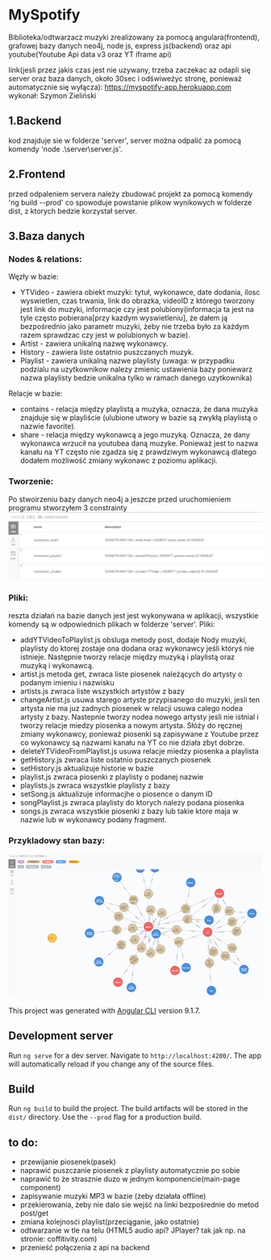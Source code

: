 # MySpotify
Biblioteka/odtwarzacz muzyki zrealizowany za pomocą angulara(frontend), grafowej bazy danych neo4j, node js, express js(backend) oraz api youtube(Youtube Api data v3 oraz YT iframe api)  

link(jesli przez jakis czas jest nie uzywany, trzeba zaczekac az odapli się server oraz baza danych, około 30sec i odświweżyc stronę, ponieważ automatycznie się wyłącza): https://myspotify-app.herokuapp.com  
wykonał: Szymon Zieliński  

## 1.Backend
kod znajduje sie w folderze 'server', server można odpalić za pomocą komendy 'node .\server\server.js'.
## 2.Frontend 
przed odpaleniem servera należy zbudować projekt za pomocą komendy 'ng build --prod' co spowoduje powstanie plikow wynikowych w folderze dist, z ktorych bedzie korzystał server.
## 3.Baza danych
### Nodes & relations:
Węzły w bazie:  
- YTVideo - zawiera obiekt muzyki: tytuł, wykonawce, date dodania, ilosc wyswietlen, czas trwania, link do obrazka, videoID z którego tworzony jest link do muzyki, informacje czy jest polubiony(informacja ta jest na tyle często pobierana[przy kazdym wyswietleniu], że dałem ją bezpośrednio jako parametr muzyki, żeby nie trzeba było za każdym razem sprawdzac czy jest w polubionych w bazie).
- Artist - zawiera unikalną nazwę wykonawcy.
- History - zawiera liste ostatnio puszczanych muzyk.
- Playlist - zawiera unikalną nazwe playlisty (uwaga: w przypadku podzialu na uzytkownikow nalezy zmienic ustawienia bazy poniewarz nazwa playlisty bedzie unikalna tylko w ramach danego uzytkownika)  

Relacje w bazie:
- contains - relacja między playlistą a muzyka, oznacza, że dana muzyka znajduje się w playliście (ulubione utwory w bazie są zwykłą playlistą o nazwie favorite).
- share - relacja między wykonawcą a jego muzyką. Oznacza, że dany wykonawca wrzucił na youtubea daną muzyke. Ponieważ jest to nazwa kanału na YT często nie zgadza się z prawdziwym wykonawcą dlatego dodałem możliwość zmiany wykonawc z poziomu aplikacji.
### Tworzenie:
Po stwoirzeniu bazy danych neo4j a jeszcze przed uruchomieniem programu stworzyłem 3 constrainty
![constrainty screen](constrainty.PNG)
### Pliki:
reszta działań na bazie danych jest jest wykonywana w aplikacji, wszystkie komendy są w odpowiednich plikach w folderze 'server'. Pliki:
- addYTVideoToPlaylist.js obsluga metody post, dodaje Nody muzyki, playlisty do ktorej zostaje ona dodana oraz wykonawcy jeśli któryś nie istnieje. Następnie tworzy relacje między muzyką i playlistą oraz muzyką i wykonawcą.
- artist.js metoda get, zwraca liste piosenek należących do artysty o podanym imieniu i nazwisku
- artists.js zwraca liste wszystkich artystów z bazy
- changeArtist.js usuwa starego artyste przypisanego do muzyki, jesli ten artysta nie ma juz zadnych piosenek w relacji usuwa calego nodea artysty z bazy. Nastepnie tworzy nodea nowego artysty jesli nie istnial i tworzy relacje miedzy piosenka a nowym artysta. Słóży do ręcznej zmiany wykonawcy, ponieważ piosenki są zapisywane z Youtube przez co wykonawcy są nazwami kanału na YT co nie działa zbyt dobrze.
- deleteYTVideoFromPlaylist.js usuwa relacje miedzy piosenka a playlista
- getHistory.js zwraca liste ostatnio puszczanych piosenek
- setHistory.js aktualizuje historie w bazie
- playlist.js zwraca piosenki z playlisty o podanej nazwie
- playlists.js zwraca wszystkie playlisty z bazy
- setSong.js aktualizuje informacjhe o piosence o danym ID
- songPlaylist.js zwraca playlisty do ktorych nalezy podana piosenka
- songs.js zwraca wszystkie piosenki z bazy lub takie ktore maja w nazwie lub w wykonawcy podany fragment.
### Przykladowy stan bazy: 
![baza screen](bazaScreen.PNG)

This project was generated with [Angular CLI](https://github.com/angular/angular-cli) version 9.1.7.
## Development server
Run `ng serve` for a dev server. Navigate to `http://localhost:4200/`. The app will automatically reload if you change any of the source files.
## Build
Run `ng build` to build the project. The build artifacts will be stored in the `dist/` directory. Use the `--prod` flag for a production build.

## to do:
- przewijanie piosenek(pasek)
- naprawić puszczanie piosenek z playlisty automatycznie po sobie
- naprawić to że strasznie duzo w jednym komponencie(main-page component)
- zapisywanie muzyki MP3 w bazie (żeby działała offline)
- przekierowania, żeby nie dalo sie wejść na linki bezpośrednie do metod post/get
- zmiana kolejnosći playlist(przeciąganie, jako ostatnie)
- odtwarzanie w tle na telu (HTML5 audio api? JPlayer? tak jak np. na stronie: coffitivity.com)
- przenieść połączenia z api na backend
